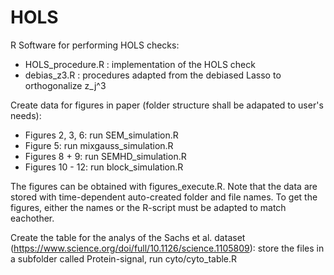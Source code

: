 # HOLS
R Software for performing HOLS checks:
- HOLS_procedure.R : implementation of the HOLS check
- debias_z3.R : procedures adapted from the debiased Lasso to orthogonalize z_j^3

Create data for figures in paper (folder structure shall be adapated to user's needs):
- Figures 2, 3, 6: run SEM_simulation.R
- Figure 5: run mixgauss_simulation.R
- Figures 8 + 9: run SEMHD_simulation.R
- Figures 10 - 12: run block_simulation.R

The figures can be obtained with figures_execute.R. Note that the data are stored with time-dependent auto-created folder and file names. To get the figures, either the names or the R-script must be adapted to match eachother.


Create the table for the analys of the Sachs et al. dataset (https://www.science.org/doi/full/10.1126/science.1105809): store the files in a subfolder called Protein-signal, run cyto/cyto_table.R
